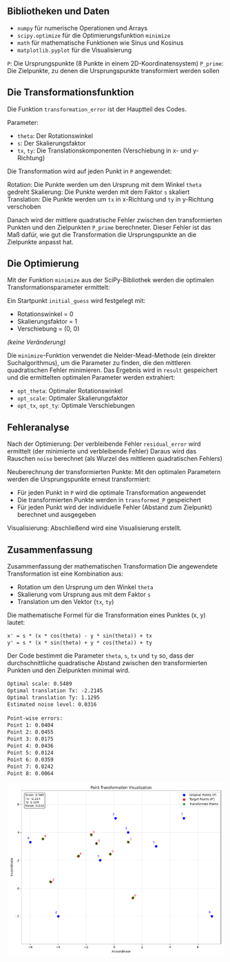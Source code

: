 ## Bibliotheken und Daten

- `numpy` für numerische Operationen und Arrays
- `scipy.optimize` für die Optimierungsfunktion `minimize`
- `math` für mathematische Funktionen wie Sinus und Kosinus
- `matplotlib.pyplot` für die Visualisierung


`P`: Die Ursprungspunkte (8 Punkte in einem 2D-Koordinatensystem)
`P_prime`: Die Zielpunkte, zu denen die Ursprungspunkte transformiert werden sollen

## Die Transformationsfunktion
Die Funktion `transformation_error` ist der Hauptteil des Codes.

Parameter:
- `theta`: Der Rotationswinkel
- `s`: Der Skalierungsfaktor
- `tx`, `ty`: Die Translationskomponenten (Verschiebung in x- und y-Richtung)


Die Transformation wird auf jeden Punkt in `P` angewendet:

Rotation: Die Punkte werden um den Ursprung mit dem Winkel `theta` gedreht
Skalierung: Die Punkte werden mit dem Faktor `s` skaliert
Translation: Die Punkte werden um `tx` in x-Richtung und `ty` in y-Richtung verschoben


Danach wird der mittlere quadratische Fehler zwischen den transformierten Punkten und
den Zielpunkten `P_prime` berechneter. Dieser Fehler ist das Maß dafür, wie gut die
Transformation die Ursprungspunkte an die Zielpunkte anpasst hat.

## Die Optimierung
Mit der Funktion `minimize` aus der SciPy-Bibliothek werden die optimalen
Transformationsparameter ermittelt:

Ein Startpunkt `initial_guess` wird festgelegt mit:
- Rotationswinkel = 0
- Skalierungsfaktor = 1
- Verschiebung = (0, 0)

_(keine Veränderung)_

Die `minimize`-Funktion verwendet die Nelder-Mead-Methode (ein direkter Suchalgorithmus),
um die Parameter zu finden, die den mittleren quadratischen Fehler minimieren.
Das Ergebnis wird in `result` gespeichert und die ermittelten optimalen Parameter
werden extrahiert:

- `opt_theta`: Optimaler Rotationswinkel
- `opt_scale`: Optimaler Skalierungsfaktor
- `opt_tx`, `opt_ty`: Optimale Verschiebungen

## Fehleranalyse
Nach der Optimierung:
Der verbleibende Fehler `residual_error` wird ermittelt (der minimierte und verbleibende Fehler)
Daraus wird das Rauschen `noise` berechnet (als Wurzel des mittleren quadratischen Fehlers)

Neuberechnung der transformierten Punkte:
Mit den optimalen Parametern werden die Ursprungspunkte erneut transformiert:

- Für jeden Punkt in `P` wird die optimale Transformation angewendet
- Die transformierten Punkte werden in `transformed_P` gespeichert
- Für jeden Punkt wird der individuelle Fehler (Abstand zum Zielpunkt) berechnet und ausgegeben

Visualisierung:
Abschließend wird eine Visualisierung erstellt.

## Zusammenfassung
Zusammenfassung der mathematischen Transformation
Die angewendete Transformation ist eine Kombination aus:

- Rotation um den Ursprung um den Winkel `theta`
- Skalierung vom Ursprung aus mit dem Faktor `s`
- Translation um den Vektor (`tx`, `ty`)

Die mathematische Formel für die Transformation eines Punktes (x, y) lautet:
```
x' = s * (x * cos(theta) - y * sin(theta)) + tx
y' = s * (x * sin(theta) + y * cos(theta)) + ty
```

Der Code bestimmt die Parameter `theta`, `s`, `tx` und `ty` so, dass der durchschnittliche
quadratische Abstand zwischen den transformierten Punkten und den Zielpunkten minimal wird.

```
Optimal scale: 0.5489
Optimal translation Tx: -2.2145
Optimal translation Ty: 1.1295
Estimated noise level: 0.0316

Point-wise errors:
Point 1: 0.0404
Point 2: 0.0455
Point 3: 0.0175
Point 4: 0.0436
Point 5: 0.0124
Point 6: 0.0359
Point 7: 0.0242
Point 8: 0.0064
```

![Result.png](result.png)